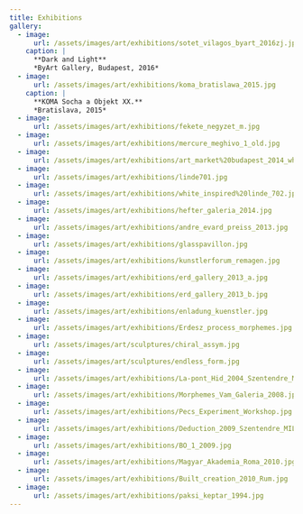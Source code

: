```yaml
---
title: Exhibitions
gallery:
  - image:
      url: /assets/images/art/exhibitions/sotet_vilagos_byart_2016zj.jpg
    caption: |
      **Dark and Light**
      *ByArt Gallery, Budapest, 2016*
  - image:
      url: /assets/images/art/exhibitions/koma_bratislawa_2015.jpg
    caption: |
      **KOMA Socha a Objekt XX.**
      *Bratislava, 2015*
  - image:
      url: /assets/images/art/exhibitions/fekete_negyzet_m.jpg
  - image:
      url: /assets/images/art/exhibitions/mercure_meghivo_1_old.jpg
  - image:
      url: /assets/images/art/exhibitions/art_market%20budapest_2014_white.jpg
  - image:
      url: /assets/images/art/exhibitions/linde701.jpg
  - image:
      url: /assets/images/art/exhibitions/white_inspired%20linde_702.jpg
  - image:
      url: /assets/images/art/exhibitions/hefter_galeria_2014.jpg
  - image:
      url: /assets/images/art/exhibitions/andre_evard_preiss_2013.jpg
  - image:
      url: /assets/images/art/exhibitions/glasspavillon.jpg
  - image:
      url: /assets/images/art/exhibitions/kunstlerforum_remagen.jpg
  - image:
      url: /assets/images/art/exhibitions/erd_gallery_2013_a.jpg
  - image:
      url: /assets/images/art/exhibitions/erd_gallery_2013_b.jpg
  - image:
      url: /assets/images/art/exhibitions/enladung_kuenstler.jpg
  - image:
      url: /assets/images/art/exhibitions/Erdesz_process_morphemes.jpg
  - image:
      url: /assets/images/art/sculptures/chiral_assym.jpg
  - image:
      url: /assets/images/art/sculptures/endless_form.jpg
  - image:
      url: /assets/images/art/exhibitions/La-pont_Hid_2004_Szentendre_MILL.jpg
  - image:
      url: /assets/images/art/exhibitions/Morphemes_Vam_Galeria_2008.jpg
  - image:
      url: /assets/images/art/exhibitions/Pecs_Experiment_Workshop.jpg
  - image:
      url: /assets/images/art/exhibitions/Deduction_2009_Szentendre_MILL.jpg
  - image:
      url: /assets/images/art/exhibitions/BO_1_2009.jpg
  - image:
      url: /assets/images/art/exhibitions/Magyar_Akademia_Roma_2010.jpg
  - image:
      url: /assets/images/art/exhibitions/Built_creation_2010_Rum.jpg
  - image:
      url: /assets/images/art/exhibitions/paksi_keptar_1994.jpg
---
```


